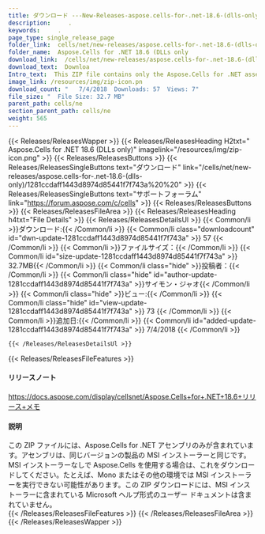```yaml
---
title: ダウンロード ---New-Releases-aspose.cells-for-.net-18.6-(dlls-only) 。
description:     .
keywords:     .
page_type: single_release_page
folder_link:  cells/net/new-releases/aspose.cells-for-.net-18.6-(dlls-only)
folder_name:  Aspose.Cells for .NET 18.6 (DLLs only
download_link:  /cells/net/new-releases/aspose.cells-for-.net-18.6-(dlls-only)/1281ccdaff1443d8974d85441f7f743
download_text:  Downloa
Intro_text:  This ZIP file contains only the Aspose.Cells for .NET assemblies. The assemblies..
image_link: /resources/img/zip-icon.pn
download_count: "   7/4/2018  Downloads: 57  Views: 7"
file_size: "  File Size: 32.7 MB"
parent_path: cells/ne
section_parent_path: cells/ne
weight: 565
---
```

{{< Releases/ReleasesWapper >}}
  {{< Releases/ReleasesHeading H2txt=" Aspose.Cells for .NET 18.6 (DLLs only)" imagelink="/resources/img/zip-icon.png" >}}
  {{< Releases/ReleasesButtons >}}
    {{< Releases/ReleasesSingleButtons text="ダウンロード" link="/cells/net/new-releases/aspose.cells-for-.net-18.6-(dlls-only)/1281ccdaff1443d8974d85441f7f743a%20%20" >}}
    {{< Releases/ReleasesSingleButtons text="サポートフォーラム" link="https://forum.aspose.com/c/cells" >}}
  {{< Releases/ReleasesButtons >}}
  {{< Releases/ReleasesFileArea >}}
    {{< Releases/ReleasesHeading h4txt="File Details" >}}
    {{< Releases/ReleasesDetailsUl >}}
            {{< Common/li >}}ダウンロード:{{< /Common/li >}} 
      {{< Common/li class="downloadcount" id="dwn-update-1281ccdaff1443d8974d85441f7f743a" >}} 57 {{< /Common/li >}} 
      {{< Common/li >}}ファイルサイズ：{{< /Common/li >}} 
      {{< Common/li id="size-update-1281ccdaff1443d8974d85441f7f743a" >}} 32.7MB{{< /Common/li >}} 
      {{< Common/li class="hide" >}}投稿者：{{< /Common/li >}} 
      {{< Common/li class="hide" id="author-update-1281ccdaff1443d8974d85441f7f743a" >}}サイモン・ジャオ{{< /Common/li >}} 
      {{< Common/li class="hide" >}}ビュー:{{< /Common/li >}} 
      {{< Common/li class="hide" id="view-update-1281ccdaff1443d8974d85441f7f743a" >}} 73 {{< /Common/li >}} 
      {{< Common/li >}}追加日:{{< /Common/li >}} 
      {{< Common/li id="added-update-1281ccdaff1443d8974d85441f7f743a" >}} 7/4/2018 {{< /Common/li >}} 

    {{< /Releases/ReleasesDetailsUl >}}

  {{< Releases/ReleasesFileFeatures >}}
      <h4>リリースノート</h4><div><a href="https://docs.aspose.com/display/cellsnet/Aspose.Cells+for+.NET+18.6+Release+Notes">https://docs.aspose.com/display/cellsnet/Aspose.Cells+for+.NET+18.6+リリース+メモ</a></div><h4>説明</h4><div class="HTMLDescription">この ZIP ファイルには、Aspose.Cells for .NET アセンブリのみが含まれています。アセンブリは、同じバージョンの製品の MSI インストーラーと同じです。 MSI インストーラーなしで Aspose.Cells を使用する場合は、これをダウンロードしてください。たとえば、Mono またはその他の環境では MSI インストーラーを実行できない可能性があります。この ZIP ダウンロードには、MSI インストーラーに含まれている Microsoft ヘルプ形式のユーザー ドキュメントは含まれていません。</div>
  {{< /Releases/ReleasesFileFeatures >}}
 {{< /Releases/ReleasesFileArea >}}
{{< /Releases/ReleasesWapper >}}
